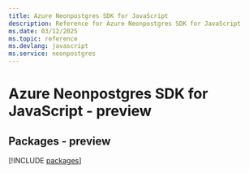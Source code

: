 ```yaml
---
title: Azure Neonpostgres SDK for JavaScript
description: Reference for Azure Neonpostgres SDK for JavaScript
ms.date: 03/12/2025
ms.topic: reference
ms.devlang: javascript
ms.service: neonpostgres
---
```

# Azure Neonpostgres SDK for JavaScript - preview
## Packages - preview
[!INCLUDE [packages](neonpostgres-index.md)]